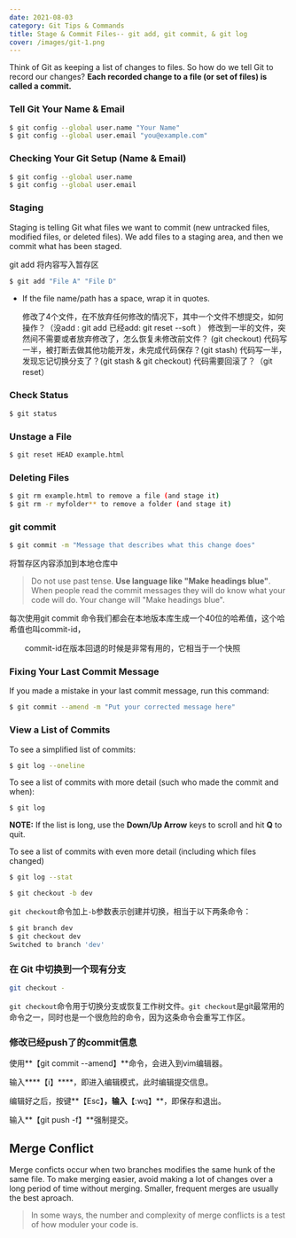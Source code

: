 ```yaml
---
date: 2021-08-03
category: Git Tips & Commands
title: Stage & Commit Files-- git add, git commit, & git log
cover: /images/git-1.png
---
```


<!-- more -->

Think of Git as keeping a list of changes to files. So how do we tell Git to record our changes? **Each recorded change to a file (or set of files) is called a commit.** 



### Tell Git Your Name & Email

```bash
$ git config --global user.name "Your Name"
$ git config --global user.email "you@example.com"
```

### Checking Your Git Setup (Name & Email)

```bash
$ git config --global user.name
$ git config --global user.email
```

### Staging

Staging is telling Git what files we want to commit (new untracked files, modified files, or deleted files). We add files to a staging area, and then we commit what has been staged. 

git add 将内容写入暂存区

```bash
$ git add "File A" "File D"
```

- If the file name/path has a space, wrap it in quotes. 

  修改了4个文件，在不放弃任何修改的情况下，其中一个文件不想提交，如何操作？（没add : git add 已经add: git reset --soft ）
  修改到一半的文件，突然间不需要或者放弃修改了，怎么恢复未修改前文件？ (git checkout)
  代码写一半，被打断去做其他功能开发，未完成代码保存？(git stash)
  代码写一半，发现忘记切换分支了？(git stash & git checkout)
  代码需要回滚了？（git reset）

### Check Status

```bash
$ git status
```

### Unstage a File

```bash
$ git reset HEAD example.html
```

### Deleting Files

```bash
$ git rm example.html to remove a file (and stage it)
$ git rm -r myfolder** to remove a folder (and stage it)
```

### git commit 

```bash
$ git commit -m "Message that describes what this change does"
```

将暂存区内容添加到本地仓库中

> Do not use past tense. **Use language like "Make headings blue"**. When people read the commit messages they will do know what your code will do. Your change will "Make headings blue".

每次使用git commit 命令我们都会在本地版本库生成一个40位的哈希值，这个哈希值也叫commit-id，

　　commit-id在版本回退的时候是非常有用的，它相当于一个快照



### Fixing Your Last Commit Message

If you made a mistake in your last commit message, run this command:

```bash
$ git commit --amend -m "Put your corrected message here"
```



### View a List of Commits

To see a simplified list of commits:

```bash
$ git log --oneline
```

To see a list of commits with more detail (such who made the commit and when):

```bash
$ git log
```

**NOTE:** If the list is long, use the **Down/Up Arrow** keys to scroll and hit **Q** to quit.

To see a list of commits with even more detail (including which files changed)

```bash
$ git log --stat
```



```bash
$ git checkout -b dev
```

`git checkout`命令加上`-b`参数表示创建并切换，相当于以下两条命令：

```bash
$ git branch dev
$ git checkout dev
Switched to branch 'dev'
```

###  **在 Git 中切换到一个现有分支**

```bash
git checkout -
```

`git checkout`命令用于切换分支或恢复工作树文件。`git checkout`是git最常用的命令之一，同时也是一个很危险的命令，因为这条命令会重写工作区。



### 修改已经push了的commit信息

使用**【git commit --amend】**命令，会进入到vim编辑器。

输入***\*【i】\****，即进入编辑模式，此时编辑提交信息。

编辑好之后，按键**【Esc】**，输入**【:wq】**，即保存和退出。

输入**【git push -f】**强制提交。



## Merge Conflict

Merge conficts occur when two branches modifies the same hunk of the same file. To make merging easier, avoid making a lot of changes over a long period of time without merging. Smaller, frequent merges are usually the best aproach.

> In some ways, the number and complexity of merge conflicts is a test of how moduler your code is.